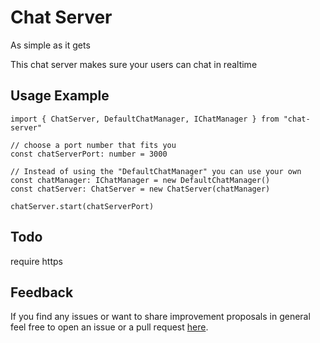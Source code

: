 # Chat Server
As simple as it gets

This chat server makes sure your users can chat in realtime

## Usage Example
    import { ChatServer, DefaultChatManager, IChatManager } from "chat-server"

    // choose a port number that fits you
    const chatServerPort: number = 3000

    // Instead of using the "DefaultChatManager" you can use your own
    const chatManager: IChatManager = new DefaultChatManager()
    const chatServer: ChatServer = new ChatServer(chatManager)

    chatServer.start(chatServerPort)


## Todo
require https

## Feedback
If you find any issues or want to share improvement proposals in general feel free to open an issue or a pull request [here](https://github.com/homo-digitalis/chat-server).


